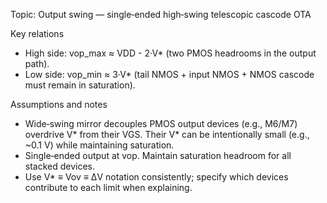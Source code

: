 Topic: Output swing — single‑ended high‑swing telescopic cascode OTA

Key relations
- High side: vop_max ≈ VDD - 2·V* (two PMOS headrooms in the output path).
- Low side: vop_min ≈ 3·V* (tail NMOS + input NMOS + NMOS cascode must remain in saturation).

Assumptions and notes
- Wide‑swing mirror decouples PMOS output devices (e.g., M6/M7) overdrive V* from their VGS. Their V* can be intentionally small (e.g., ~0.1 V) while maintaining saturation.
- Single‑ended output at vop. Maintain saturation headroom for all stacked devices.
- Use V* ≡ Vov ≡ ΔV notation consistently; specify which devices contribute to each limit when explaining.
